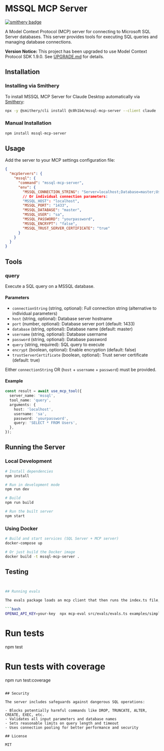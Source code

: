 # MSSQL MCP Server

[![smithery badge](https://smithery.ai/badge/@c0h1b4/mssql-mcp-server)](https://smithery.ai/server/@c0h1b4/mssql-mcp-server)

A Model Context Protocol (MCP) server for connecting to Microsoft SQL Server databases. This server provides tools for executing SQL queries and managing database connections.

**Version Notice:** This project has been upgraded to use Model Context Protocol SDK 1.9.0. See [UPGRADE.md](UPGRADE.md) for details.

## Installation

### Installing via Smithery

To install MSSQL MCP Server for Claude Desktop automatically via [Smithery](https://smithery.ai/server/@c0h1b4/mssql-mcp-server):

```bash
npx -y @smithery/cli install @c0h1b4/mssql-mcp-server --client claude
```

### Manual Installation
```bash
npm install mssql-mcp-server
```

## Usage

Add the server to your MCP settings configuration file:

```json
{
  "mcpServers": {
    "mssql": {
      "command": "mssql-mcp-server",
      "env": {
        "MSSQL_CONNECTION_STRING": "Server=localhost;Database=master;User Id=sa;Password=yourpassword;",
        // Or individual connection parameters:
        "MSSQL_HOST": "localhost",
        "MSSQL_PORT": "1433",
        "MSSQL_DATABASE": "master",
        "MSSQL_USER": "sa",
        "MSSQL_PASSWORD": "yourpassword",
        "MSSQL_ENCRYPT": "false",
        "MSSQL_TRUST_SERVER_CERTIFICATE": "true"
      }
    }
  }
}
```

## Tools

### query

Execute a SQL query on a MSSQL database.

#### Parameters

- `connectionString` (string, optional): Full connection string (alternative to individual parameters)
- `host` (string, optional): Database server hostname
- `port` (number, optional): Database server port (default: 1433)
- `database` (string, optional): Database name (default: master)
- `username` (string, optional): Database username
- `password` (string, optional): Database password
- `query` (string, required): SQL query to execute
- `encrypt` (boolean, optional): Enable encryption (default: false)
- `trustServerCertificate` (boolean, optional): Trust server certificate (default: true)

Either `connectionString` OR (`host` + `username` + `password`) must be provided.

#### Example

```typescript
const result = await use_mcp_tool({
  server_name: 'mssql',
  tool_name: 'query',
  arguments: {
    host: 'localhost',
    username: 'sa',
    password: 'yourpassword',
    query: 'SELECT * FROM Users',
  },
});
```

## Running the Server

### Local Development

```bash
# Install dependencies
npm install

# Run in development mode
npm run dev

# Build
npm run build

# Run the built server
npm start
```

### Using Docker

```bash
# Build and start services (SQL Server + MCP server)
docker-compose up

# Or just build the Docker image
docker build -t mssql-mcp-server .
```

## Testing

```bash


## Running evals

The evals package loads an mcp client that then runs the index.ts file, so there is no need to rebuild between tests. You can load environment variables by prefixing the npx command. Full documentation can be found [here](https://www.mcpevals.io/docs).

```bash
OPENAI_API_KEY=your-key  npx mcp-eval src/evals/evals.ts examples/simple-server.ts
```
# Run tests
npm test

# Run tests with coverage
npm run test:coverage
```

## Security

The server includes safeguards against dangerous SQL operations:

- Blocks potentially harmful commands like DROP, TRUNCATE, ALTER, CREATE, EXEC, etc.
- Validates all input parameters and database names
- Sets reasonable limits on query length and timeout
- Uses connection pooling for better performance and security

## License

MIT
